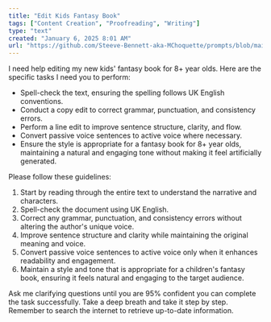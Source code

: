 ```yaml
---
title: "Edit Kids Fantasy Book"
tags: ["Content Creation", "Proofreading", "Writing"]
type: "text"
created: "January 6, 2025 8:01 AM"
url: "https://github.com/Steeve-Bennett-aka-MChoquette/prompts/blob/main/edit_kids_fantasy_book.md"
---
```


I need help editing my new kids' fantasy book for 8+ year olds. Here are the specific tasks I need you to perform:

- Spell-check the text, ensuring the spelling follows UK English conventions.
- Conduct a copy edit to correct grammar, punctuation, and consistency errors.
- Perform a line edit to improve sentence structure, clarity, and flow.
- Convert passive voice sentences to active voice where necessary.
- Ensure the style is appropriate for a fantasy book for 8+ year olds, maintaining a natural and engaging tone without making it feel artificially generated.

Please follow these guidelines:

1. Start by reading through the entire text to understand the narrative and characters.
2. Spell-check the document using UK English.
3. Correct any grammar, punctuation, and consistency errors without altering the author's unique voice.
4. Improve sentence structure and clarity while maintaining the original meaning and voice.
5. Convert passive voice sentences to active voice only when it enhances readability and engagement.
6. Maintain a style and tone that is appropriate for a children's fantasy book, ensuring it feels natural and engaging to the target audience.

Ask me clarifying questions until you are 95% confident you can complete the task successfully. Take a deep breath and take it step by step. Remember to search the internet to retrieve up-to-date information.